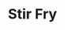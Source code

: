 ---
templateKey: blog-post
featuredpost: false
featuredimage: /assets/Stir_Fry.png
title: Stir Fry
description: Cooking
testfield: 1212
---